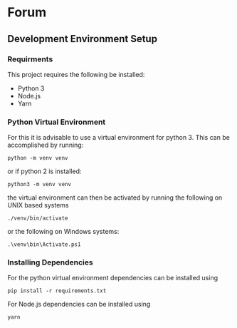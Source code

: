 # Forum

## Development Environment Setup

### Requirments

This project requires the following be installed:
  * Python 3
  * Node.js
  * Yarn

### Python Virtual Environment

For this it is advisable to use a virtual environment for python 3. This can be accomplished by running:

```shell
python -m venv venv
```
or if python 2 is installed:

```shell
python3 -m venv venv
```

the virtual environment can then be activated by running the following on UNIX based systems

```shell
./venv/bin/activate
```

or the following on Windows systems:

```shell
.\venv\bin\Activate.ps1
```

### Installing Dependencies

For the python virtual environment dependencies can be installed using

```shell
pip install -r requirements.txt
```

For Node.js dependencies can be installed using

```shell
yarn
```